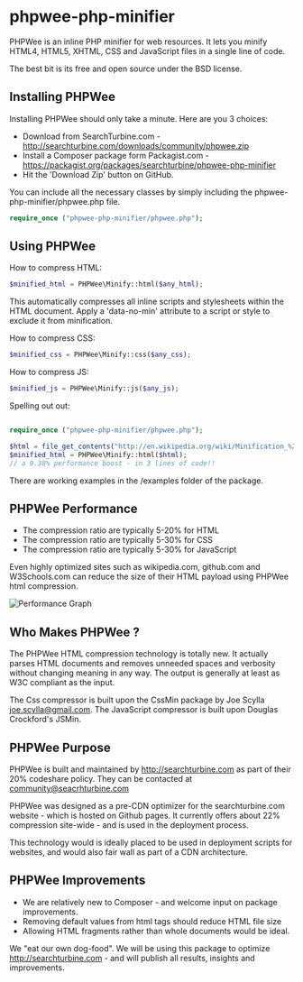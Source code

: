 # phpwee-php-minifier



PHPWee is an inline PHP minifier for web resources.  It lets you minify HTML4, HTML5, XHTML, CSS and JavaScript files in a single line of code.

The best bit is its free and open source under the BSD license.




## Installing PHPWee

Installing PHPWee should only take a minute. Here are you 3 choices:

- Download from SearchTurbine.com - http://searchturbine.com/downloads/community/phpwee.zip
- Install a Composer package form Packagist.com - https://packagist.org/packages/searchturbine/phpwee-php-minifier
- Hit the 'Download Zip' button on GitHub.


You can include all the necessary classes by simply including the phpwee-php-minifier/phpwee.php file.

```php
require_once ("phpwee-php-minifier/phpwee.php");
```



##  Using PHPWee

How to compress HTML:
```php
$minified_html = PHPWee\Minify::html($any_html);
```

This automatically compresses all inline scripts and stylesheets within the HTML document.   Apply a 'data-no-min' attribute to a script or style to exclude it from minification.

How to compress CSS:
```php
$minified_css = PHPWee\Minify::css($any_css);
```


How to compress JS:
```php
$minified_js = PHPWee\Minify::js($any_js);
```

Spelling out out:

```php

require_once ("phpwee-php-minifier/phpwee.php");

$html = file_get_contents("http://en.wikipedia.org/wiki/Minification_%28programming%29");
$minified_html = PHPWee\Minify::html($html);
// a 9.38% performance boost - in 3 lines of code!!

```

There are working examples in the /examples folder of the package.




## PHPWee Performance


- The compression ratio are typically 5-20% for HTML
- The compression ratio are typically 5-30% for CSS
- The compression ratio are typically 5-30% for JavaScript

Even highly optimized sites such as wikipedia.com, github.com and W3Schools.com can reduce the size of their HTML payload using PHPWee html compression. 


![Performance Graph ](http://searchturbine.com/assets/phpwee/phpwee-performance.png)




## Who Makes PHPWee ?

The PHPWee HTML compression technology is totally new.  It actually parses HTML documents and removes unneeded spaces and verbosity without changing meaning in any way.  The output is generally at least as W3C compliant as the input.  


The Css compressor is built upon the CssMin package by Joe Scylla <joe.scylla@gmail.com>.  The JavaScript compressor is built upon  Douglas Crockford's JSMin.

## PHPWee Purpose


PHPWee is built and maintained by http://searchturbine.com as part of their 20% codeshare policy.  They can be contacted at community@seacrhturbine.com


PHPWee was designed as a pre-CDN optimizer for the searchturbine.com website - which is hosted on Github pages.  It currently offers about 22% compression site-wide - and is used in the deployment process.

This technology would is ideally placed to be used in deployment scripts for websites, and would also fair wall as part of a CDN architecture.

 
## PHPWee Improvements

- We are relatively new to Composer - and welcome input on package improvements.
- Removing default values from html tags should reduce HTML file size
- Allowing HTML fragments rather than whole documents would be ideal.


We "eat our own dog-food".    We will be using this package to optimize http://searchturbine.com - and will publish all results, insights and improvements.



